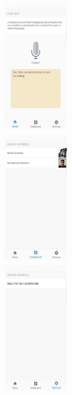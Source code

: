 <img src="android_thread/src/main/res/drawable/photo_2019-01-17_23-02-43.jpg" 
  data-canonical-src="android_thread/src/main/res/drawable/photo_2019-01-17_23-02-43.jpg" width="200" height="400" />

<img src="android_thread/src/main/res/drawable/photo_2019-01-17_23-02-54.jpg" 
  data-canonical-src="android_thread/src/main/res/drawable/photo_2019-01-17_23-02-54.jpg" width="200" height="400" />
  
<img src="android_thread/src/main/res/drawable/photo_2019-01-17_23-02-59.jpg" 
  data-canonical-src="android_thread/src/main/res/drawable/photo_2019-01-17_23-02-59.jpg" width="200" height="400" />
